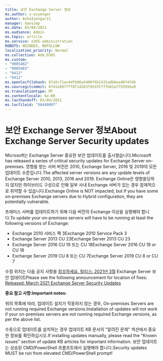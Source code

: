 ```yaml
---
title: 보안 Exchange Server 정보
ms.author: v-aiyengar
author: AshaIyengar21
manager: dansimp
ms.date: 03/04/2021
ms.audience: Admin
ms.topic: article
ms.service: o365-administration
ROBOTS: NOINDEX, NOFOLLOW
localization_priority: Normal
ms.collection: Adm_O365
ms.custom:
- "9005482"
- "9005483"
- "9413"
- "9412"
ms.openlocfilehash: 87a5cf1ac4dfb96a5406f6b1431adb6ead074fd6
ms.sourcegitcommit: 6741a997fff871d263f92d3ff7fb61e7755956a9
ms.translationtype: MT
ms.contentlocale: ko-KR
ms.lasthandoff: 03/04/2021
ms.locfileid: "50449097"
---
```

# <a name="about-exchange-server-security-updates"></a><span data-ttu-id="7767c-102">보안 Exchange Server 정보</span><span class="sxs-lookup"><span data-stu-id="7767c-102">About Exchange Server Security updates</span></span>

<span data-ttu-id="7767c-103">Microsoft는 Exchange Server 중요한 보안 업데이트를 출시했습니다.</span><span class="sxs-lookup"><span data-stu-id="7767c-103">Microsoft has released a series of critical security updates for Exchange Server on-premises.</span></span> <span data-ttu-id="7767c-104">영향을 받는 서버 버전은 2010, Exchange Server, 2016 및 2019의 모든 업데이트 수준입니다.</span><span class="sxs-lookup"><span data-stu-id="7767c-104">The affected server versions are any update levels of Exchange Server 2010, 2013, 2016 and 2019.</span></span> <span data-ttu-id="7767c-105">Exchange Online은 영향을당하지 않지만 하이브리드 구성으로 인해 일부 사내 Exchange 서버가 있는 경우 잠재적으로 취약할 수 있습니다.</span><span class="sxs-lookup"><span data-stu-id="7767c-105">Exchange Online is NOT impacted, but if you have some on-premises Exchange servers due to Hybrid configuration, they are potentially vulnerable.</span></span>

<span data-ttu-id="7767c-106">프레미스 서버를 업데이트하기 위해 다음 버전의 Exchange 이상을 실행해야 합니다.</span><span class="sxs-lookup"><span data-stu-id="7767c-106">To update your on-premises servers will have to be running at least the following versions of Exchange:</span></span>

- <span data-ttu-id="7767c-107">Exchange 2010 서비스 팩 3</span><span class="sxs-lookup"><span data-stu-id="7767c-107">Exchange 2010 Service Pack 3</span></span>
- <span data-ttu-id="7767c-108">Exchange Server 2013 CU 23</span><span class="sxs-lookup"><span data-stu-id="7767c-108">Exchange Server 2013 CU 23</span></span>
- <span data-ttu-id="7767c-109">Exchange Server 2016 CU 19 또는 CU 18</span><span class="sxs-lookup"><span data-stu-id="7767c-109">Exchange Server 2016 CU 19 or CU 18</span></span>
- <span data-ttu-id="7767c-110">Exchange Server 2019 CU 8 또는 CU 7</span><span class="sxs-lookup"><span data-stu-id="7767c-110">Exchange Server 2019 CU 8 or CU 7</span></span>

<span data-ttu-id="7767c-111">수정 위치는 다음 공지 사항을 [참조하세요. 릴리스: 2021년 3월](https://techcommunity.microsoft.com/t5/exchange-team-blog/released-march-2021-exchange-server-security-updates/ba-p/2175901) Exchange Server 보안 업데이트</span><span class="sxs-lookup"><span data-stu-id="7767c-111">Please see the following announcement for location of fixes: [Released: March 2021 Exchange Server Security Updates](https://techcommunity.microsoft.com/t5/exchange-team-blog/released-march-2021-exchange-server-security-updates/ba-p/2175901)</span></span>

<span data-ttu-id="7767c-112">**중요 참고 사항:**</span><span class="sxs-lookup"><span data-stu-id="7767c-112">**Important notes:**</span></span>

<span data-ttu-id="7767c-113">위의 목록에 따라, 업데이트 설치가 작동하지 않는 경우, On-premises Servers are not running required Exchange versions.</span><span class="sxs-lookup"><span data-stu-id="7767c-113">Installation of updates will not work if your on-premises servers are not running required Exchange versions, as per the above list.</span></span>

<span data-ttu-id="7767c-114">수동으로 업데이트를 설치하는 경우 업데이트 KB 문서의 "알려진 문제" 섹션에서 중요한 정보를 확인하십시오.</span><span class="sxs-lookup"><span data-stu-id="7767c-114">If installing updates manually, please read the "Known issues" section of update KB articles for important information.</span></span> <span data-ttu-id="7767c-115">보안 업데이트는 상승된 CMD/PowerShell 프롬프트에서 실행해야 합니다.</span><span class="sxs-lookup"><span data-stu-id="7767c-115">Security updates MUST be run from elevated CMD/PowerShell prompt!</span></span>
